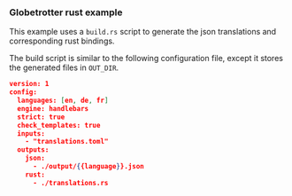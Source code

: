 ### Globetrotter rust example

This example uses a `build.rs` script to generate the json translations and corresponding
rust bindings.

The build script is similar to the following configuration file, except it stores the 
generated files in `OUT_DIR`.

```json
version: 1
config:
  languages: [en, de, fr]
  engine: handlebars
  strict: true
  check_templates: true
  inputs:
    - "translations.toml"
  outputs:
    json:
      - ./output/{{language}}.json
    rust:
      - ./translations.rs
```
